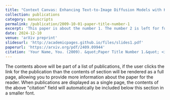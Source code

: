 ```yaml
---
title: "Context Canvas: Enhancing Text-to-Image Diffusion Models with Knowledge Graph-Based RAG"
collection: publications
category: manuscripts
permalink: /publication/2009-10-01-paper-title-number-1
excerpt: 'This paper is about the number 1. The number 2 is left for future work.'
date: 2024-12-10
venue: 'arXiv preprint'
slidesurl: 'http://academicpages.github.io/files/slides1.pdf'
paperurl: 'https://arxiv.org/pdf/2409.09944'
citation: 'Your Name, You. (2009). &quot;Paper Title Number 1.&quot; <i>Journal 1</i>. 1(1).'
---
```


The contents above will be part of a list of publications, if the user clicks the link for the publication than the contents of section will be rendered as a full page, allowing you to provide more information about the paper for the reader. When publications are displayed as a single page, the contents of the above "citation" field will automatically be included below this section in a smaller font.
